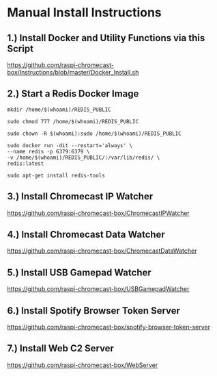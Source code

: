 # Manual Install Instructions

## 1.) Install Docker and Utility Functions via this Script
https://github.com/raspi-chromecast-box/Instructions/blob/master/Docker_Install.sh

## 2.) Start a Redis Docker Image
```
mkdir /home/$(whoami)/REDIS_PUBLIC
```
```
sudo chmod 777 /home/$(whoami)/REDIS_PUBLIC
```
```
sudo chown -R $(whoami):sudo /home/$(whoami)/REDIS_PUBLIC
```
```
sudo docker run -dit --restart='always' \
--name redis -p 6379:6379 \
-v /home/$(whoami)/REDIS_PUBLIC/:/var/lib/redis/ \
redis:latest
```
```
sudo apt-get install redis-tools
```

## 3.) Install Chromecast IP Watcher
https://github.com/raspi-chromecast-box/ChromecastIPWatcher

## 4.) Install Chromecast Data Watcher
https://github.com/raspi-chromecast-box/ChromecastDataWatcher

## 5.) Install USB Gamepad Watcher
https://github.com/raspi-chromecast-box/USBGamepadWatcher

## 6.) Install Spotify Browser Token Server
https://github.com/raspi-chromecast-box/spotify-browser-token-server

## 7.) Install Web C2 Server
https://github.com/raspi-chromecast-box/WebServer
